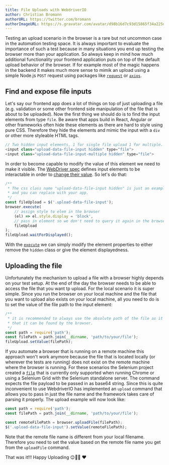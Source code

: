 ```yaml
---
title: File Uploads with WebdriverIO
author: Christian Bromann
authorURL: https://twitter.com/bromann
authorImageURL: https://s.gravatar.com/avatar/d98b16d7c93d15865f34a225dd4b1254?s=80
---
```


Testing an upload scenario in the browser is a rare but not uncommon case in the automation testing space. It is always important to evaluate the importance of such a test because in many situations you end up testing the browser more than your application. So always keep in mind how much additional functionality your frontend application puts on top of the default upload behavior of the browser. If for example most of the magic happens in the backend it makes much more sense to mimik an upload using a simple Node.js `POST` request using packages like [`request`](https://www.npmjs.com/package/request) or [`axios`](https://www.npmjs.com/package/axios).

## Find and expose file inputs

Let's say our frontend app does a lot of things on top of just uploading a file (e.g. validation or some other frontend side manipulation of the file that is about to be uploaded). Now the first thing we should do is to find the input elements from type `file`. Be aware that apps build in React, Angular or other frameworks often hide these elements as there are hard to style using pure CSS. Therefore they hide the elements and mimic the input with a `div` or other more styleable HTML tags.

```js
// Two hidden input elements, 1 for single file upload 1 for multiple.
<input class="upload-data-file-input hidden" type="file">
<input class="upload-data-file-input-multiple hidden" type="file">
```

In order to become capable to modify the value of this element we need to make it visible. The [WebDriver spec](https://w3c.github.io/webdriver/#interactability) defines input elements to be interactable in order to [change their value](https://w3c.github.io/webdriver/#element-send-keys). So let's do that:

```js
/**
 * The css class name "upload-data-file-input hidden" is just an example
 * and you can replace with your app.
 */
const fileUpload = $('.upload-data-file-input');
browser.execute(
    // assign style to elem in the browser
    (el) => el.style.display = 'block',
    // pass in element so we don't need to query it again in the browser
    fileUpload
);
fileUpload.waitForDisplayed();
```

With the [`execute`](https://webdriver.io/docs/api/browser/execute.html) we can simply modify the element properties to either remove the `hidden` class or give the element displayedness.

## Uploading the file

Unfortunately the mechanism to upload a file with a browser highly depends on your test setup. At the end of the day the browser needs to be able to access the file that you want tp upload. For the local scenario it is super simple. Since you run the browser on your local machine and the file that you want to upload also exists on your local machine, all you need to do is to set the value of the file path to the input element:

```js
/**
 * it is recommended to always use the absolute path of the file as it ensures
 * that it can be found by the browser.
 */
const path = require('path');
const filePath = path.join(__dirname, 'path/to/your/file');
fileUpload.setValue(filePath);
```

If you automate a browser that is running on a remote machine this approach won't work anymore because the file that is located locally (or wherever the tests are running) does not exist on the remote machine where the browser is running. For these scenarios the Selenium project created a [`file`](https://webdriver.io/docs/api/chromium.html#file) that is currently only supported when running Chrome or using a Selenium Grid with the Selenium standalone server. The command expects the file payload to be passed in as base64 string. Since this is quite inconvenient to use WebdriverIO has implemented an `upload` command that allows you to pass in just the file name and the framework takes care of parsing it properly. The upload example will now look like:

```js
const path = require('path');
const filePath = path.join(__dirname, 'path/to/your/file');

const remoteFilePath = browser.uploadFile(filePath);
$('.upload-data-file-input').setValue(remoteFilePath);
```

Note that the remote file name is different from your local filename. Therefore you need to set the value based on the remote file name you get from the `uploadFile` command.

That was it!!! Happy Uploading 😉🙌🏻 ❤️
